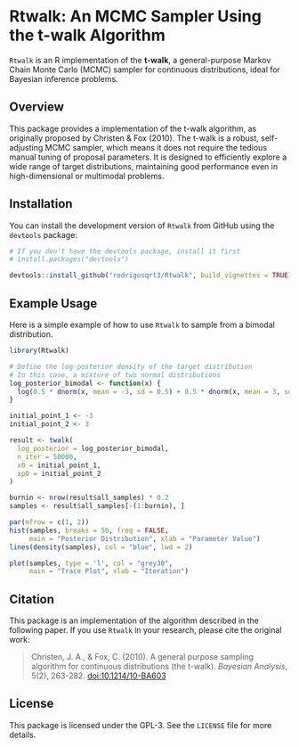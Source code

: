 # Rtwalk: An MCMC Sampler Using the t-walk Algorithm

`Rtwalk` is an R implementation of the **t-walk**, a general-purpose Markov Chain Monte Carlo (MCMC) sampler for continuous distributions, ideal for Bayesian inference problems.

## Overview

This package provides a implementation of the t-walk algorithm, as originally proposed by Christen & Fox (2010). The t-walk is a robust, self-adjusting MCMC sampler, which means it does not require the tedious manual tuning of proposal parameters. It is designed to efficiently explore a wide range of target distributions, maintaining good performance even in high-dimensional or multimodal problems.

## Installation

You can install the development version of `Rtwalk` from GitHub using the `devtools` package:

```r
# If you don't have the devtools package, install it first
# install.packages("devtools")

devtools::install_github("rodrigosqrt3/Rtwalk", build_vignettes = TRUE)
```

## Example Usage

Here is a simple example of how to use `Rtwalk` to sample from a bimodal distribution.

```r
library(Rtwalk)

# Define the log-posterior density of the target distribution
# In this case, a mixture of two normal distributions
log_posterior_bimodal <- function(x) {
  log(0.5 * dnorm(x, mean = -3, sd = 0.5) + 0.5 * dnorm(x, mean = 3, sd = 0.5))
}

initial_point_1 <- -3
initial_point_2 <- 3

result <- twalk(
  log_posterior = log_posterior_bimodal,
  n_iter = 50000,
  x0 = initial_point_1,
  xp0 = initial_point_2
)

burnin <- nrow(result$all_samples) * 0.2
samples <- result$all_samples[-(1:burnin), ]

par(mfrow = c(1, 2))
hist(samples, breaks = 50, freq = FALSE, 
     main = "Posterior Distribution", xlab = "Parameter Value")
lines(density(samples), col = "blue", lwd = 2)

plot(samples, type = 'l', col = "grey30", 
     main = "Trace Plot", xlab = "Iteration")
```

## Citation

This package is an implementation of the algorithm described in the following paper. If you use `Rtwalk` in your research, please cite the original work:

> Christen, J. A., & Fox, C. (2010). A general purpose sampling algorithm for continuous distributions (the t-walk). *Bayesian Analysis*, 5(2), 263-282. [doi:10.1214/10-BA603](https://doi.org/10.1214/10-BA603)

## License

This package is licensed under the GPL-3. See the `LICENSE` file for more details.